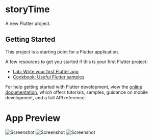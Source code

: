 # storyTime

A new Flutter project.

## Getting Started

This project is a starting point for a Flutter application.

A few resources to get you started if this is your first Flutter project:

- [Lab: Write your first Flutter app](https://docs.flutter.dev/get-started/codelab)
- [Cookbook: Useful Flutter samples](https://docs.flutter.dev/cookbook)

For help getting started with Flutter development, view the
[online documentation](https://docs.flutter.dev/), which offers tutorials,
samples, guidance on mobile development, and a full API reference.
# App Preview

![Screenshot](https://github.com/user-attachments/assets/658dc1e0-b8b6-449c-a45c-69d14d74f2b8)
![Screenshot](https://github.com/user-attachments/assets/21bf9b16-0e68-4bf6-a16a-09990a22c447)
![Screenshot](https://github.com/user-attachments/assets/a65e338c-aa3b-4dc5-a4fd-f4d5b7c6b853)
